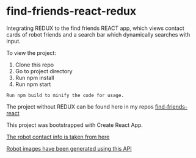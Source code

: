 # find-friends-react-redux

Integrating REDUX to the find friends REACT app, which views contact cards of robot friends and a search bar which dynamically searches with input.

To view the project: 
1. Clone this repo 
2. Go to project directory 
3. Run npm install 
4. Run npm start
```
Run npm build to minify the code for usage.
```

The project without REDUX can be found here in my repos [find-friends-react](https://github.com/kunaljain0212/find-friends-react)

This project was bootstrapped with Create React App.

[The robot contact info is taken from here](https://jsonplaceholder.typicode.com/users)

[Robot images have been generated using this API](https://robohash.org/)
